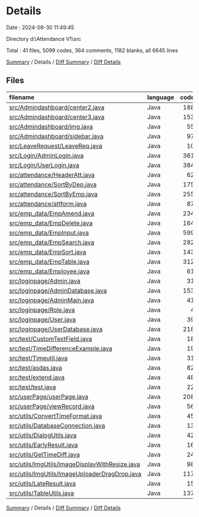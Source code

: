 # Details

Date : 2024-08-30 11:49:45

Directory d:\\Attendance V1\\src

Total : 41 files,  5099 codes, 364 comments, 1182 blanks, all 6645 lines

[Summary](results.md) / Details / [Diff Summary](diff.md) / [Diff Details](diff-details.md)

## Files
| filename | language | code | comment | blank | total |
| :--- | :--- | ---: | ---: | ---: | ---: |
| [src/Admindashboard/center2.java](/src/Admindashboard/center2.java) | Java | 188 | 20 | 36 | 244 |
| [src/Admindashboard/center3.java](/src/Admindashboard/center3.java) | Java | 153 | 16 | 25 | 194 |
| [src/Admindashboard/img.java](/src/Admindashboard/img.java) | Java | 55 | 2 | 18 | 75 |
| [src/Admindashboard/sidebar.java](/src/Admindashboard/sidebar.java) | Java | 97 | 5 | 19 | 121 |
| [src/LeaveRequest/LeaveReq.java](/src/LeaveRequest/LeaveReq.java) | Java | 10 | 0 | 3 | 13 |
| [src/Login/AdminLogin.java](/src/Login/AdminLogin.java) | Java | 361 | 2 | 83 | 446 |
| [src/Login/UserLogin.java](/src/Login/UserLogin.java) | Java | 384 | 1 | 80 | 465 |
| [src/attendance/HeaderAtt.java](/src/attendance/HeaderAtt.java) | Java | 62 | 4 | 12 | 78 |
| [src/attendance/SortByDep.java](/src/attendance/SortByDep.java) | Java | 175 | 11 | 44 | 230 |
| [src/attendance/SortByEmp.java](/src/attendance/SortByEmp.java) | Java | 255 | 16 | 54 | 325 |
| [src/attendance/attform.java](/src/attendance/attform.java) | Java | 87 | 11 | 21 | 119 |
| [src/emp_data/EmpAmend.java](/src/emp_data/EmpAmend.java) | Java | 234 | 3 | 47 | 284 |
| [src/emp_data/EmpDelete.java](/src/emp_data/EmpDelete.java) | Java | 164 | 23 | 32 | 219 |
| [src/emp_data/EmpInput.java](/src/emp_data/EmpInput.java) | Java | 599 | 40 | 124 | 763 |
| [src/emp_data/EmpSearch.java](/src/emp_data/EmpSearch.java) | Java | 282 | 28 | 60 | 370 |
| [src/emp_data/EmpSort.java](/src/emp_data/EmpSort.java) | Java | 143 | 9 | 43 | 195 |
| [src/emp_data/EmpTable.java](/src/emp_data/EmpTable.java) | Java | 312 | 20 | 80 | 412 |
| [src/emp_data/Employee.java](/src/emp_data/Employee.java) | Java | 61 | 1 | 16 | 78 |
| [src/loginpage/Admin.java](/src/loginpage/Admin.java) | Java | 31 | 2 | 10 | 43 |
| [src/loginpage/AdminDatabase.java](/src/loginpage/AdminDatabase.java) | Java | 153 | 5 | 23 | 181 |
| [src/loginpage/AdminMain.java](/src/loginpage/AdminMain.java) | Java | 41 | 7 | 15 | 63 |
| [src/loginpage/Role.java](/src/loginpage/Role.java) | Java | 4 | 0 | 3 | 7 |
| [src/loginpage/User.java](/src/loginpage/User.java) | Java | 39 | 2 | 13 | 54 |
| [src/loginpage/UserDatabase.java](/src/loginpage/UserDatabase.java) | Java | 218 | 20 | 54 | 292 |
| [src/test/CustomTextField.java](/src/test/CustomTextField.java) | Java | 18 | 16 | 13 | 47 |
| [src/test/TimeDifferenceExample.java](/src/test/TimeDifferenceExample.java) | Java | 19 | 5 | 7 | 31 |
| [src/test/Timeutil.java](/src/test/Timeutil.java) | Java | 31 | 2 | 9 | 42 |
| [src/test/asdas.java](/src/test/asdas.java) | Java | 82 | 6 | 17 | 105 |
| [src/test/extend.java](/src/test/extend.java) | Java | 48 | 4 | 12 | 64 |
| [src/test/test.java](/src/test/test.java) | Java | 22 | 2 | 6 | 30 |
| [src/userPage/userPage.java](/src/userPage/userPage.java) | Java | 208 | 18 | 54 | 280 |
| [src/userPage/viewRecord.java](/src/userPage/viewRecord.java) | Java | 56 | 5 | 15 | 76 |
| [src/utils/ConvertTimeFormat.java](/src/utils/ConvertTimeFormat.java) | Java | 45 | 2 | 7 | 54 |
| [src/utils/DatabaseConnection.java](/src/utils/DatabaseConnection.java) | Java | 13 | 0 | 5 | 18 |
| [src/utils/DialogUtils.java](/src/utils/DialogUtils.java) | Java | 42 | 2 | 12 | 56 |
| [src/utils/EarlyResult.java](/src/utils/EarlyResult.java) | Java | 16 | 0 | 6 | 22 |
| [src/utils/GetTimeDiff.java](/src/utils/GetTimeDiff.java) | Java | 24 | 15 | 15 | 54 |
| [src/utils/ImgUtils/ImageDisplayWithResize.java](/src/utils/ImgUtils/ImageDisplayWithResize.java) | Java | 98 | 17 | 29 | 144 |
| [src/utils/ImgUtils/ImageUploaderDragDrop.java](/src/utils/ImgUtils/ImageUploaderDragDrop.java) | Java | 117 | 6 | 21 | 144 |
| [src/utils/LateResult.java](/src/utils/LateResult.java) | Java | 15 | 0 | 5 | 20 |
| [src/utils/TableUtils.java](/src/utils/TableUtils.java) | Java | 137 | 16 | 34 | 187 |

[Summary](results.md) / Details / [Diff Summary](diff.md) / [Diff Details](diff-details.md)